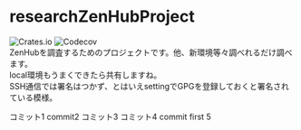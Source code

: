 # researchZenHubProject
![Crates.io](https://img.shields.io/crates/l/rustc-serialize.svg)
![Codecov](https://img.shields.io/codecov/c/github/codecov/example-python.svg)<br>
ZenHubを調査するためのプロジェクトです。他、新環境等々調べれるだけ調べます。<br>
local環境もうまくできたら共有しますね。<br>
SSH通信では署名はつかず、とはいえsettingでGPGを登録しておくと署名されている模様。

コミット1
commit2
コミット3
コミット4
commit first
5






